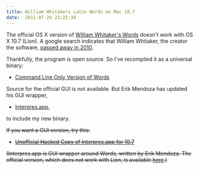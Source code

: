 ```yaml
---
title: William Whitakers Latin Words on Mac 10.7
date:  2011-07-24 23:25:34
---
```


The official OS X version of [William Whitaker's Words](http://users.erols.com/whitaker/words.htm) doesn't work with OS X 10.7 (Lion). A google search indicates that William Whitaker, the creator the software, [passed away in 2010](http://www.legacy.com/obituaries/mywesttexas/obituary.aspx?n=william-whitaker&pid=147336402).

Thankfully, the program is open source. So I've recompiled it as a universal binary:

-   [Command Line Only Version of Words][]

  [Command Line Only Version of Words]: https://github.com/dsanson/Words/blob/master/binaries/MAC/words-os-x-universal.zip?raw=true

Source for the official GUI is not available. But Erik Mendoza has updated his GUI wrapper, 

-   [Interpres.app][],

  [Interpres.app]: https://sites.google.com/site/erikandremendoza/

to include my new binary.

~~If you want a GUI version, try this:~~

-   ~~[Unofficial Hacked Copy of Interpres.app for 10.7][]~~

  [Unofficial Hacked Copy of Interpres.app for 10.7]: http://files.davidsanson.com/Interpres.app.zip

~~(Interpres.app is GUI wrapper around Words, written by Erik Mendoza. The official version, which does not work with Lion, is available [here](https://sites.google.com/site/erikandremendoza/).)~~

